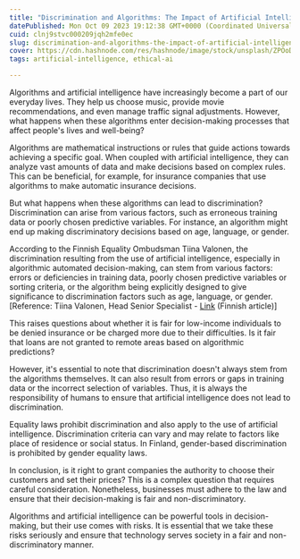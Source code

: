```yaml
---
title: "Discrimination and Algorithms: The Impact of Artificial Intelligence on Decision-Making"
datePublished: Mon Oct 09 2023 19:12:38 GMT+0000 (Coordinated Universal Time)
cuid: clnj9stvc000209jqh2mfe0ec
slug: discrimination-and-algorithms-the-impact-of-artificial-intelligence-on-decision-making
cover: https://cdn.hashnode.com/res/hashnode/image/stock/unsplash/ZPOoDQc8yMw/upload/aa2fb06e379e05d5dc8ea83fba3e8461.jpeg
tags: artificial-intelligence, ethical-ai

---
```


Algorithms and artificial intelligence have increasingly become a part of our everyday lives. They help us choose music, provide movie recommendations, and even manage traffic signal adjustments. However, what happens when these algorithms enter decision-making processes that affect people's lives and well-being?

Algorithms are mathematical instructions or rules that guide actions towards achieving a specific goal. When coupled with artificial intelligence, they can analyze vast amounts of data and make decisions based on complex rules. This can be beneficial, for example, for insurance companies that use algorithms to make automatic insurance decisions.

But what happens when these algorithms can lead to discrimination? Discrimination can arise from various factors, such as erroneous training data or poorly chosen predictive variables. For instance, an algorithm might end up making discriminatory decisions based on age, language, or gender.

According to the Finnish Equality Ombudsman Tiina Valonen, the discrimination resulting from the use of artificial intelligence, especially in algorithmic automated decision-making, can stem from various factors: errors or deficiencies in training data, poorly chosen predictive variables or sorting criteria, or the algorithm being explicitly designed to give significance to discrimination factors such as age, language, or gender. \[Reference: Tiina Valonen, Head Senior Specialist - [Link](https://syrjinta.fi/en/-/did-you-know-that-discrimination-related-to-the-use-of-artificial-intelligence-and-algorithms-is-supervised-by-the-non-discrimination-ombudsman-1) (Finnish article)\]

This raises questions about whether it is fair for low-income individuals to be denied insurance or be charged more due to their difficulties. Is it fair that loans are not granted to remote areas based on algorithmic predictions?

However, it's essential to note that discrimination doesn't always stem from the algorithms themselves. It can also result from errors or gaps in training data or the incorrect selection of variables. Thus, it is always the responsibility of humans to ensure that artificial intelligence does not lead to discrimination.

Equality laws prohibit discrimination and also apply to the use of artificial intelligence. Discrimination criteria can vary and may relate to factors like place of residence or social status. In Finland, gender-based discrimination is prohibited by gender equality laws.

In conclusion, is it right to grant companies the authority to choose their customers and set their prices? This is a complex question that requires careful consideration. Nonetheless, businesses must adhere to the law and ensure that their decision-making is fair and non-discriminatory.

Algorithms and artificial intelligence can be powerful tools in decision-making, but their use comes with risks. It is essential that we take these risks seriously and ensure that technology serves society in a fair and non-discriminatory manner.